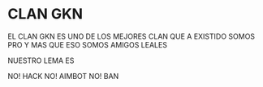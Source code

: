 # CLAN GKN
EL CLAN GKN ES UNO DE LOS MEJORES CLAN QUE A EXISTIDO SOMOS PRO Y MAS QUE ESO SOMOS AMIGOS LEALES

NUESTRO LEMA ES

NO! HACK
NO! AIMBOT
NO! BAN
